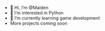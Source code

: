 - 👋 Hi, I’m @Maiden
- 👀 I’m interested in Python
- 🌱 I’m currently learning game development
- More projects coming soon

<!---
Rudra-codes/Rudra-codes is a ✨ special ✨ repository because its `README.md` (this file) appears on your GitHub profile.
You can click the Preview link to take a look at your changes.
--->
